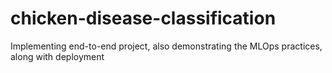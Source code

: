 # chicken-disease-classification
Implementing end-to-end project, also demonstrating the MLOps practices, along with deployment
